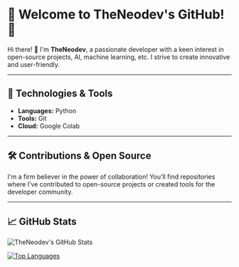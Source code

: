 

# 🌟 Welcome to TheNeodev's GitHub! 🌟

Hi there! 👋 I'm **TheNeodev**, a passionate developer with a keen interest in open-source projects, AI, machine learning, etc. I strive to create innovative and user-friendly. 

---

## 🔧 Technologies & Tools

- **Languages:** Python
- **Tools:** Git
- **Cloud:** Google Colab

---



## 🛠️ Contributions & Open Source

I'm a firm believer in the power of collaboration! You’ll find repositories where I’ve contributed to open-source projects or created tools for the developer community.

---

## 📈 GitHub Stats

![TheNeodev's GitHub Stats](https://github-readme-stats.vercel.app/api?username=TheNeodev&show_icons=true&theme=radical)

[![Top Languages](https://github-readme-stats.vercel.app/api/top-langs/?username=TheNeodev&layout=compact&theme=radical)](https://github.com/TheNeodev)

